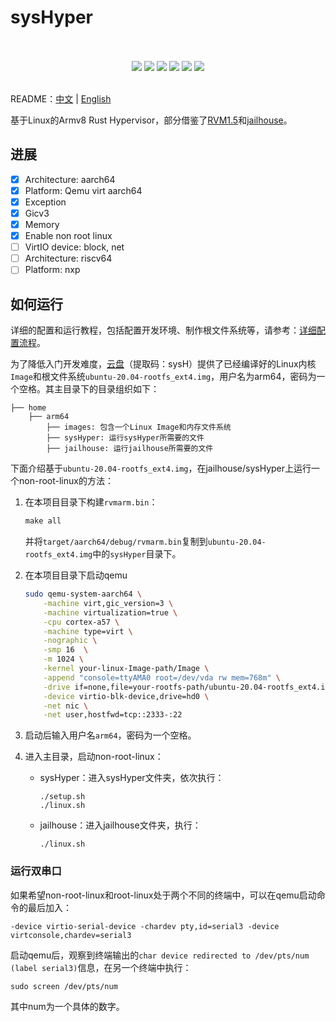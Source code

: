 # sysHyper 
<p align = "center">
<br><br>
<img src="https://img.shields.io/badge/sysHyper-orange" />
<img src="https://img.shields.io/github/license/syswonder/sysHyper?color=red" />
<img src="https://img.shields.io/github/contributors/syswonder/sysHyper?color=blue" />
<img src="https://img.shields.io/github/languages/code-size/syswonder/sysHyper?color=green">
<img src="https://img.shields.io/github/repo-size/syswonder/sysHyper?color=white">
<img src="https://img.shields.io/github/languages/top/syswonder/sysHyper?color=orange">
<br><br>
</p>

README：[中文](./README-zh.md) | [English](README.md)

基于Linux的Armv8 Rust Hypervisor，部分借鉴了[RVM1.5](https://github.com/rcore-os/RVM1.5)和[jailhouse](https://github.com/siemens/jailhouse)。

## 进展

- [x] Architecture: aarch64
- [x] Platform: Qemu virt aarch64
- [x] Exception
- [x] Gicv3
- [x] Memory
- [x] Enable non root linux
- [ ] VirtIO device: block, net
- [ ] Architecture: riscv64
- [ ] Platform: nxp

## 如何运行

详细的配置和运行教程，包括配置开发环境、制作根文件系统等，请参考：[详细配置流程](https://report.syswonder.org/#/2023/20230421_ARM64-QEMU-jailhouse)。

为了降低入门开发难度，[云盘](https://bhpan.buaa.edu.cn/link/AA1BF35BBB05DA40EB8A837C2B2B3C8277)（提取码：sysH）提供了已经编译好的Linux内核`Image`和根文件系统`ubuntu-20.04-rootfs_ext4.img`，用户名为arm64，密码为一个空格。其主目录下的目录组织如下：

```
├── home
	├── arm64 
        ├── images: 包含一个Linux Image和内存文件系统
        ├── sysHyper: 运行sysHyper所需要的文件
        ├── jailhouse: 运行jailhouse所需要的文件
```

下面介绍基于`ubuntu-20.04-rootfs_ext4.img`，在jailhouse/sysHyper上运行一个non-root-linux的方法：

1. 在本项目目录下构建`rvmarm.bin`：

   ```makefile
   make all
   ```

   并将`target/aarch64/debug/rvmarm.bin`复制到`ubuntu-20.04-rootfs_ext4.img`中的`sysHyper`目录下。

2. 在本项目目录下启动qemu

   ```bash
   sudo qemu-system-aarch64 \
       -machine virt,gic_version=3 \
       -machine virtualization=true \
       -cpu cortex-a57 \
       -machine type=virt \
       -nographic \
       -smp 16  \
       -m 1024 \
       -kernel your-linux-Image-path/Image \
       -append "console=ttyAMA0 root=/dev/vda rw mem=768m" \
       -drive if=none,file=your-rootfs-path/ubuntu-20.04-rootfs_ext4.img,id=hd0,format=raw \
       -device virtio-blk-device,drive=hd0 \
       -net nic \
       -net user,hostfwd=tcp::2333-:22
   ```

3. 启动后输入用户名`arm64`，密码为一个空格。

4. 进入主目录，启动non-root-linux：

   * sysHyper：进入sysHyper文件夹，依次执行：

     ```
     ./setup.sh
     ./linux.sh
     ```

   * jailhouse：进入jailhouse文件夹，执行：

     ```
     ./linux.sh
     ```

### 运行双串口

如果希望non-root-linux和root-linux处于两个不同的终端中，可以在qemu启动命令的最后加入：

```
-device virtio-serial-device -chardev pty,id=serial3 -device virtconsole,chardev=serial3
```

启动qemu后，观察到终端输出的`char device redirected to /dev/pts/num (label serial3)`信息，在另一个终端中执行：

```
sudo screen /dev/pts/num
```

其中num为一个具体的数字。
